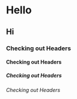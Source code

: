 # Hello
## Hi
### Checking out Headers
#### Checking out Headers
##### Checking out Headers 
###### Checking out Headers
